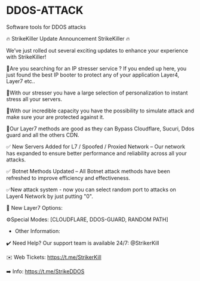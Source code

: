 # DDOS-ATTACK
Software tools for DDOS attacks

🔥 StrikeKiller Update Announcement StrikeKiller 🔥

We’ve just rolled out several exciting updates to enhance your experience with StrikeKiller! 

🚀Are you searching for an IP stresser service ? If you ended up here, you just found the best IP booter to protect any of your application Layer4, Layer7 etc..

🚀With our stresser you have a large selection of personalization to instant stress all your servers.

🚀With our incredible capacity you have the possibility to simulate attack and make sure your are protected against it.

🚀Our Layer7 methods are good as they can Bypass Cloudflare, Sucuri, Ddos guard and all the others CDN.


✅ New Servers Added for L7 / Spoofed / Proxied Network – Our network has expanded to ensure better performance and reliability across all your attacks.

✅ Botnet Methods Updated – All Botnet attack methods have been refreshed to improve efficiency and effectiveness.

✅New attack system - now you can select random port to attacks on Layer4 Network by just putting "0".

🚀 New Layer7 Options:

  ⚙️Special Modes: [CLOUDFLARE, DDOS-GUARD, RANDOM PATH]

- Other Information:  

✔️ Need Help? Our support team is available 24/7: @StrikerKill

✉️ Web Tickets: https://t.me/StrikerKill

➡️ Info: https://t.me/StrikeDDOS

